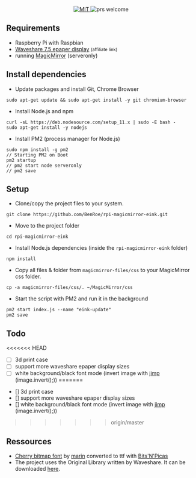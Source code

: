 
<p align="center">
  <a href="/LICENSE">
    <img src="https://img.shields.io/github/license/BenRoe/rpi-magicmirror-eink.svg" alt="MIT">
  </a>
  <img src="https://img.shields.io/badge/PRs-welcome-brightgreen.svg" alt="prs welcome">
</p>

## Requirements
- Raspberry Pi with Raspbian
- [Waveshare 7.5 epaper display](http://s.click.aliexpress.com/e/cs4zJho4) <small>(affiliate link)</small>
- running [MagicMirror](https://github.com/MichMich/MagicMirror#server-only) (serveronly)
## Install dependencies

- Update packages and install Git, Chrome Browser
```shell
sudo apt-get update && sudo apt-get install -y git chromium-browser
```
- Install Node.js and npm
```shell
curl -sL https://deb.nodesource.com/setup_11.x | sudo -E bash -
sudo apt-get install -y nodejs
```
- Install PM2 (process manager for Node.js)
```shell
sudo npm install -g pm2
// Starting PM2 on Boot
pm2 startup
// pm2 start node serveronly
// pm2 save
```

## Setup
- Clone/copy the project files to your system.
```shell
git clone https://github.com/BenRoe/rpi-magicmirror-eink.git
```

- Move to the project folder
```shell
cd rpi-magicmirror-eink
```

- Install Node.js dependencies (inside the `rpi-magicmirror-eink` folder)
```shell
npm install
```

- Copy all files & folder from `magicmirror-files/css` to your MagicMirror css folder.
```shell
cp -a magicmirror-files/css/. ~/MagicMirror/css
```

- Start the script with PM2 and run it in the background
```shell
pm2 start index.js --name "eink-update"
pm2 save
```

## Todo
<<<<<<< HEAD
- [ ] 3d print case
- [ ] support more waveshare epaper display sizes
- [ ] white background/black font mode (invert image with [jimp](https://github.com/oliver-moran/jimp) (image.invert();))
=======
- [] 3d print case
- [] support more waveshare epaper display sizes
- [] white background/black font mode (invert image with [jimp](https://github.com/oliver-moran/jimp) (image.invert();))
>>>>>>> origin/master

## Ressources
- [Cherry bitmap font](https://github.com/turquoise-hexagon/cherry) by [marin](https://github.com/turquoise-hexagon) converted to ttf with [Bits'N'Picas](https://github.com/kreativekorp/bitsnpicas)
- The project uses the Original Library written by Waveshare. It can be downloaded [here](https://www.waveshare.com/wiki/Main_Page#OLEDs_.2F_LCDs).

